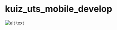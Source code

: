 # kuiz_uts_mobile_develop
![alt text](https://github.com/gunawan69/kuiz_uts_mobile_develop/branch/splash.jpg)

